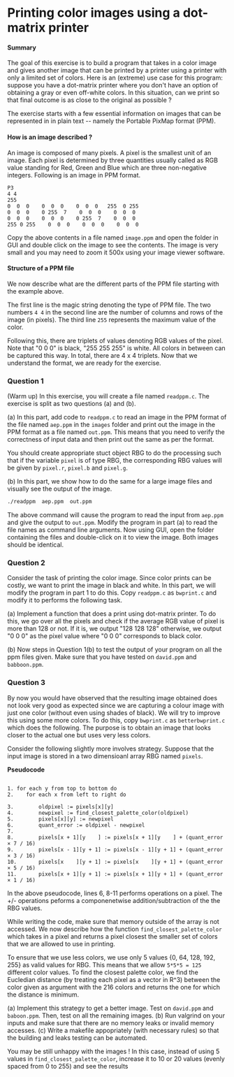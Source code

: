 Printing color images using a dot-matrix printer 
================================================

#### Summary

The goal of this exercise is to build a program that takes in a color
image and gives another image that can be printed by a printer using a printer
with only a limited set of colors. Here is an (extreme) use case for this
program: suppose you have a dot-matrix printer where you don't have an option
of obtaining a gray or even off-white colors. In this situation, can we print
so that final outcome is as close to the original as possible ?

The exercise starts with a few essential information on images that can be
represented in in plain text -- namely the Portable PixMap format (PPM).

#### How is an image described ?

An image is composed of many pixels. A pixel is the smallest unit of an
image. Each pixel is determined by three quantities usually called as
RGB value standing for Red, Green and Blue which are three non-negative
integers. Following is an image in PPM format.

``` ppm
P3
4 4
255
0  0  0    0  0  0    0  0  0   255  0 255
0  0  0    0 255  7    0  0  0    0  0  0
0  0  0    0  0  0    0 255  7    0  0  0
255 0 255    0  0  0    0  0  0    0  0  0
```

Copy the above contents in a file named `image.ppm` and open the folder in GUI
and double click on the image to see the contents. The image is very small and
you may need to zoom it 500x using your image viewer software.

#### Structure of a PPM file

We now describe what are the different parts of the PPM file starting with the
example above.

The first line is the magic string denoting the type of PPM file. The
two numbers `4 4` in the second line are the number of columns and rows
of the image (in pixels). The third line `255` represents the maximum
value of the color.

Following this, there are triplets of values denoting RGB values of the
pixel. Note that "0 0 0" is black, "255 255 255" is white. All colors
in between can be captured this way. In total, there are 4 x 4
triplets. Now that we understand the format, we are ready for the
exercise.

### Question 1
(Warm up) In this exercise, you will create a file named `readppm.c`.
The exercise is split as two questions (a) and (b).

(a) In this part, add code to `readppm.c` to read an image in the PPM format of
the file named `aep.ppm` in the `images` folder and print out the image in the
PPM format as a file named `out.ppm`. This means that you need to verify the
correctness of input data and then print out the same as per the format. 

You should create appropriate stuct object RBG to do the processing such that
if the variable `pixel` is of type RBG, the corresponding RBG values will be
given by `pixel.r`, `pixel.b` and `pixel.g`.

(b) In this part, we show how to do the same for a large image files and visually
see the output of the image. 

``` bash
./readppm  aep.ppm  out.ppm
```

The above command will cause the program to read the input from `aep.ppm` and
give the output to `out.ppm`. Modify the program in part (a) to read the file
names as command line arguments.  Now using GUI, open the folder containing the
files and double-click on it to view the image. Both images should be
identical. 


### Question 2
Consider the task of printing the color image. Since color prints can be
costly, we want to print the image in black and white. In this part, we
will modify the program in part 1 to do this. Copy
`readppm.c` as `bwprint.c` and modify it to performs the following task.

(a) Implement a function that does a print using dot-matrix printer. To do
this, we go over all the pixels and check if the average RGB value of pixel is
more than 128 or not. If it is, we output "128 128 128" otherwise, we output "0
0 0" as the pixel value where "0 0 0" corresponds to black color.

(b) Now steps in Question 1(b) to test the output of your program on all the ppm
files given. Make sure that you have tested on `david.ppm` and `babboon.ppm`.

### Question 3
By now you would have observed that the resulting image obtained does not look
very good as expected since we are capturing a colour image with just one color
(without even using shades of black). We will try to improve this using 
some more colors. To do this, copy `bwprint.c` as `betterbwprint.c` which
does the following. The purpose is to obtain an image that looks closer to the
actual one but uses very less colors.

Consider the following slightly more involves strategy. Suppose that the input
image is stored in a two dimensioanl array RBG named `pixels`.

**Pseudocode**

``` pseudocode

1. for each y from top to bottom do
2.    for each x from left to right do

3.        oldpixel := pixels[x][y]
4.        newpixel := find_closest_palette_color(oldpixel)
5.        pixels[x][y] := newpixel
6.        quant_error := oldpixel - newpixel
7.
8.        pixels[x + 1][y    ] := pixels[x + 1][y    ] + (quant_error × 7 / 16)
9.        pixels[x - 1][y + 1] := pixels[x - 1][y + 1] + (quant_error × 3 / 16)
10.       pixels[x    ][y + 1] := pixels[x    ][y + 1] + (quant_error × 5 / 16)
11.       pixels[x + 1][y + 1] := pixels[x + 1][y + 1] + (quant_error × 1 / 16)

```

In the above pseudocode, lines 6, 8-11 performs operations on a pixel. The +/-
operations peforms a componenetwise addition/subtraction of the the RBG values.

While writing the code, make sure that memory outside of the array is not
accessed. We now describe how the function `find_closest_palette_color` which
takes in a pixel and returns a pixel closest the smaller set of colors that we
are allowed to use in printing.

To ensure that we use less colors, we use only 5 values {0, 64, 128, 192, 255}
as valid values for RBG. This means that we allow `5*5*5 = 125` different color
values. To find the closest palette color, we find the Eucledian distance (by
treating each pixel as a vector in R^3) between the color given as argument
with the 216 colors and returns the one for which the distance is minimum.

(a) Implement this strategy to get a better image. Test on `david.ppm` and
`baboon.ppm`. Then, test on all the remaining images.
(b) Run valgrind on your inputs and make sure that there are no memory leaks or
invalid memory accesses.
(c) Write a makefile appopriately (with necessary rules) so that the building
and leaks testing can be automated.

You may be still unhappy with the images ! In this case, instead of using 5
values in `find_closest_palette_color`, increase it to 10 or 20 values (evenly
spaced from 0 to 255) and see the results
